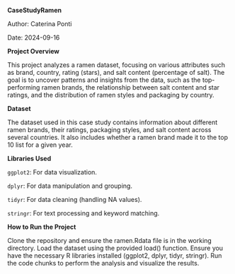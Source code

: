 **CaseStudyRamen**

Author: Caterina Ponti

Date: 2024-09-16

**Project Overview**

This project analyzes a ramen dataset, focusing on various attributes such as brand, country, rating (stars), and salt content (percentage of salt). The goal is to uncover patterns and insights from the data, such as the top-performing ramen brands, the relationship between salt content and star ratings, and the distribution of ramen styles and packaging by country.

**Dataset**

The dataset used in this case study contains information about different ramen brands, their ratings, packaging styles, and salt content across several countries. It also includes whether a ramen brand made it to the top 10 list for a given year.

**Libraries Used**

`ggplot2`: For data visualization.

`dplyr`: For data manipulation and grouping.

`tidyr`: For data cleaning (handling NA values).

`stringr`: For text processing and keyword matching.

**How to Run the Project**

Clone the repository and ensure the ramen.Rdata file is in the working directory.
Load the dataset using the provided load() function.
Ensure you have the necessary R libraries installed (ggplot2, dplyr, tidyr, stringr).
Run the code chunks to perform the analysis and visualize the results.
